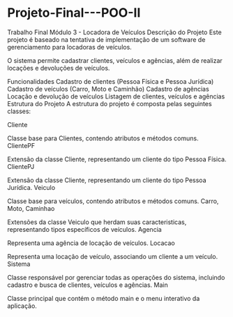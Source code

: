 # Projeto-Final---POO-II
 
Trabalho Final Módulo 3 - Locadora de Veículos
Descrição do Projeto
Este projeto é baseado na tentativa de implementação de um software de gerenciamento para locadoras de veículos.

O sistema permite cadastrar clientes, veículos e agências, além de realizar locações e devoluções de veículos.

Funcionalidades
Cadastro de clientes (Pessoa Física e Pessoa Jurídica)
Cadastro de veículos (Carro, Moto e Caminhão)
Cadastro de agências
Locação e devolução de veículos
Listagem de clientes, veículos e agências
Estrutura do Projeto
A estrutura do projeto é composta pelas seguintes classes:

Cliente

Classe base para Clientes, contendo atributos e métodos comuns.
ClientePF

Extensão da classe Cliente, representando um cliente do tipo Pessoa Física.
ClientePJ

Extensão da classe Cliente, representando um cliente do tipo Pessoa Jurídica.
Veiculo

Classe base para veículos, contendo atributos e métodos comuns.
Carro, Moto, Caminhao

Extensões da classe Veiculo que herdam suas caracteristicas, representando tipos específicos de veículos.
Agencia

Representa uma agência de locação de veículos.
Locacao

Representa uma locação de veículo, associando um cliente a um veículo.
Sistema

Classe responsável por gerenciar todas as operações do sistema, incluindo cadastro e busca de clientes, veículos e agências.
Main

Classe principal que contém o método main e o menu interativo da aplicação.

